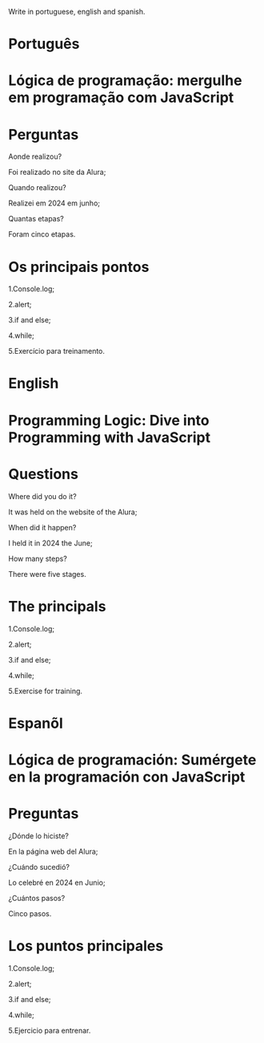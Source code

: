

Write in portuguese, english and spanish.

# Português

# Lógica de programação: mergulhe em programação com JavaScript

 
# Perguntas

Aonde realizou?

Foi realizado no site da Alura;

Quando realizou?

Realizei em 2024 em junho;

Quantas etapas?

Foram cinco etapas.

# Os principais pontos

1.Console.log;

2.alert;

3.if and else;

4.while;

5.Exercício para treinamento.

# English

# Programming Logic: Dive into Programming with JavaScript

# Questions

Where did you do it?

It was held on the website of the Alura;

When did it happen?

I held it in 2024  the June;


How many steps?

There were five stages.

 

#  The principals

1.Console.log;

2.alert;

3.if and else;

4.while;

5.Exercise for training.


# Espanõl

# Lógica de programación: Sumérgete en la programación con JavaScript

# Preguntas

¿Dónde lo hiciste?

En la página web del Alura;

¿Cuándo sucedió?

Lo celebré en 2024 en Junio;

¿Cuántos pasos?

Cinco pasos.


# Los puntos principales

1.Console.log;

2.alert;

3.if and else;

4.while;

5.Ejercicio para entrenar.
